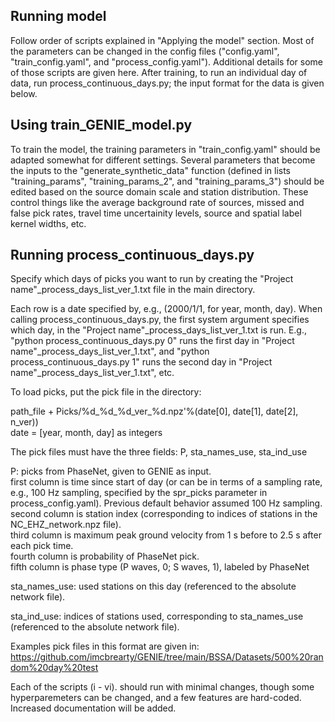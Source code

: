 ## Running model

Follow order of scripts explained in "Applying the model" section. Most of the parameters can be changed in the config files ("config.yaml", "train_config.yaml", and "process_config.yaml"). Additional details for some of those scripts are given here. After training, to run an individual day of data, run process_continuous_days.py; the input format for the data is given below.

## Using train_GENIE_model.py

To train the model, the training parameters in "train_config.yaml" should be adapted somewhat for different settings. Several parameters that become the inputs to the "generate_synthetic_data" function (defined in lists "training_params", "training_params_2", and "training_params_3") should be edited based on the source domain scale and station distribution. These control things like the average background rate of sources, missed and false pick rates, travel time uncertainity levels, source and spatial label kernel widths, etc.

## Running process_continuous_days.py

Specify which days of picks you want to run by creating the "Project name"_process_days_list_ver_1.txt file in the main directory.    

Each row is a date specified by, e.g., (2000/1/1, for year, month, day). When calling process_continuous_days.py, the first system argument specifies which day, in the "Project name"_process_days_list_ver_1.txt is run. E.g., "python process_continuous_days.py 0" runs the first day in "Project name"_process_days_list_ver_1.txt", and "python process_continuous_days.py 1" runs the second day in "Project name"_process_days_list_ver_1.txt", etc.


To load picks, put the pick file in the directory:

path_file + Picks/%d_%d_%d_ver_%d.npz'%(date[0], date[1], date[2], n_ver))   
date = [year, month, day] as integers

The pick files must have the three fields: P, sta_names_use, sta_ind_use   

P: picks from PhaseNet, given to GENIE as input.    
first column is time since start of day (or can be in terms of a sampling rate, e.g., 100 Hz sampling, specified by the spr_picks parameter in process_config.yaml). Previous default behavior assumed 100 Hz sampling.
second column is station index (corresponding to indices of stations in the NC_EHZ_network.npz file).   
third column is maximum peak ground velocity from 1 s before to 2.5 s after each pick time.   
fourth column is probability of PhaseNet pick.   
fifth column is phase type (P waves, 0; S waves, 1), labeled by PhaseNet

sta_names_use: used stations on this day (referenced to the absolute network file).   

sta_ind_use: indices of stations used, corresponding to sta_names_use (referenced to the absolute network file).   

Examples pick files in this format are given in: https://github.com/imcbrearty/GENIE/tree/main/BSSA/Datasets/500%20random%20day%20test   

Each of the scripts (i - vi). should run with minimal changes, though some hyperparemeters can be changed, and a few features are hard-coded. Increased documentation will be added.   
